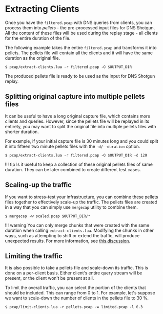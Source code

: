 # Extracting Clients

Once you have the `filtered.pcap` with DNS queries from clients, you can
process them into *pellets* - the pre-processed input files for DNS Shotgun.
All the content of these files will be used during the replay stage - all
clients for the entire duration of the file.

The following example takes the entire `filtered.pcap` and transforms it into
pellets. The pellets file will contain all the clients and it will have the
same duration as the original file.

```
$ pcap/extract-clients.lua -r filtered.pcap -O $OUTPUT_DIR
```

The produced pellets file is ready to be used as the input for DNS Shotgun
replay.

## Splitting original capture into multiple pellets files

It can be useful to have a long original capture file, which contains more
clients and queries. However, since the pellets file will be replayed in its
entirety, you may want to split the original file into multiple pellets files
with shorter duration.

For example, if your initial capture file is 30 minutes long and you could
split it into fifteen two minute pellets files with the `-d/--duration` option.

```
$ pcap/extract-clients.lua -r filtered.pcap -O $OUTPUT_DIR -d 120
```

!!! tip
    Is it useful to keep a collection of these original pellets files of same
    duration. They can be later combined to create different test cases.

## Scaling-up the traffic

If you want to stress-test your infrastructure, you can combine these pellets
files together to effectively scale-up the traffic. The pellets files are
created in a way that you can simply use `mergecap` utility to combine them.

```
$ mergecap -w scaled.pcap $OUTPUT_DIR/*
```

!!! warning
    You can only merge chunks that were created with the same duration when
    calling `extract-clients.lua`. Modifying the chunks in other ways, such as
    attempting to shift or extend the traffic, will produce unexpected results.
    For more information, see [this
    discussion](https://gitlab.nic.cz/knot/shotgun/-/merge_requests/32#note_196879).

## Limiting the traffic

It is also possible to take a pellets file and scale-down its traffic. This is
done on a per-client basis. Either client's entire query stream will be
present, or the client won't be present at all.

To limit the overall traffic, you can select the portion of the clients that
should be included. This can range from 0 to 1. For example, let's suppose we
want to scale-down the number of clients in the pellets file to 30 %.

```
$ pcap/limit-clients.lua -r pellets.pcap -w limited.pcap -l 0.3
```
